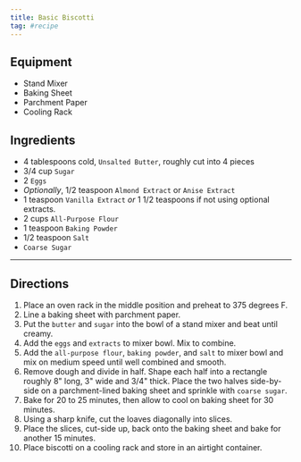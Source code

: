 ```yaml
---
title: Basic Biscotti
tag: #recipe
---
```


## Equipment
- Stand Mixer
- Baking Sheet
- Parchment Paper
- Cooling Rack

## Ingredients
- 4 tablespoons cold, `Unsalted Butter`, roughly cut into 4 pieces
- 3/4 cup `Sugar`
- 2 `Eggs`
- *Optionally*, 1/2 teaspoon `Almond Extract` or `Anise Extract`
- 1 teaspoon `Vanilla Extract` *or* 1 1/2 teaspoons if not using optional extracts.
- 2 cups `All-Purpose Flour`
- 1 teaspoon `Baking Powder`
- 1/2 teaspoon `Salt`
- `Coarse Sugar`

***

## Directions
1. Place an oven rack in the middle position and preheat to 375 degrees F.
2. Line a baking sheet with parchment paper.
3. Put the `butter` and `sugar` into the bowl of a stand mixer and beat until creamy.
4. Add the `eggs` and `extracts` to mixer bowl. Mix to combine.
5. Add the `all-purpose flour`, `baking powder`, and `salt` to mixer bowl and mix on medium speed until well combined and smooth.
6. Remove dough and divide in half. Shape each half into a rectangle roughly 8" long, 3" wide and 3/4" thick. Place the two halves side-by-side on a parchment-lined baking sheet and sprinkle with `coarse sugar`.
7. Bake for 20 to 25 minutes, then allow to cool on baking sheet for 30 minutes.
8. Using a sharp knife, cut the loaves diagonally into slices.
9. Place the slices, cut-side up, back onto the baking sheet and bake for another 15 minutes.
10. Place biscotti on a cooling rack and store in an airtight container.
